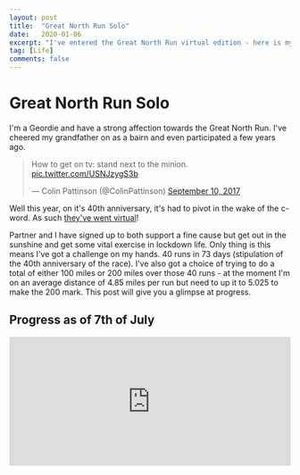 ```yaml
---
layout: post
title:  "Great North Run Solo"
date:   2020-01-06
excerpt: "I've entered the Great North Run virtual edition - here is my progress..."
tag: [Life]
comments: false
---
```


# Great North Run Solo
I'm a Geordie and have a strong affection towards the Great North Run. I've cheered my grandfather on as a bairn and even participated a few years ago.

<blockquote class="twitter-tweet"><p lang="en" dir="ltr">How to get on tv: stand next to the minion. <a href="https://t.co/USNJzygS3b">pic.twitter.com/USNJzygS3b</a></p>&mdash; Colin Pattinson (@ColinPattinson) <a href="https://twitter.com/ColinPattinson/status/906895275884793856?ref_src=twsrc%5Etfw">September 10, 2017</a></blockquote> <script async src="https://platform.twitter.com/widgets.js" charset="utf-8"></script> 

Well this year, on it's 40th anniversary, it's had to pivot in the wake of the c-word. As such [they've went virtual](https://www.greatrun.org/virtual-running/great-north-run)!

Partner and I have signed up to both support a fine cause but get out in the sunshine and get some vital exercise in lockdown life. Only thing is this means I've got a challenge on my hands. 40 runs in 73 days (stipulation of the 40th anniversary of the race). I've also got a choice of trying to do a total of either 100 miles or 200 miles over those 40 runs - at the moment I'm on an average distance of 4.85 miles per run but need to up it to 5.025 to make the 200 mark. This post will give you a glimpse at progress.

## Progress as of 7th of July
<iframe title="Great North Virtual Runs" aria-label="Interactive line chart" id="datawrapper-chart-TF0zC" src="https://datawrapper.dwcdn.net/TF0zC/1/" scrolling="no" frameborder="0" style="width: 0; min-width: 100% !important; border: none;" height="231"></iframe><script type="text/javascript">!function(){"use strict";window.addEventListener("message",(function(a){if(void 0!==a.data["datawrapper-height"])for(var e in a.data["datawrapper-height"]){var t=document.getElementById("datawrapper-chart-"+e)||document.querySelector("iframe[src*='"+e+"']");t&&(t.style.height=a.data["datawrapper-height"][e]+"px")}}))}();
</script>
